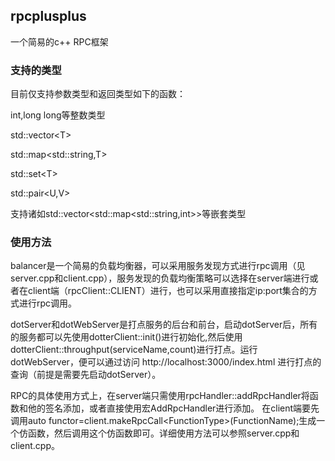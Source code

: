 ## rpcplusplus
一个简易的c++ RPC框架

### 支持的类型

目前仅支持参数类型和返回类型如下的函数：

int,long long等整数类型

std::vector\<T\>

std::map\<std::string,T\>

std::set\<T\>

std::pair\<U,V\>

支持诸如std::vector\<std::map\<std::string,int\>\>等嵌套类型

### 使用方法

balancer是一个简易的负载均衡器，可以采用服务发现方式进行rpc调用（见server.cpp和client.cpp），服务发现的负载均衡策略可以选择在server端进行或者在client端（rpcClient::CLIENT）进行，也可以采用直接指定ip:port集合的方式进行rpc调用。

dotServer和dotWebServer是打点服务的后台和前台，启动dotServer后，所有的服务都可以先使用dotterClient::init()进行初始化,然后使用dotterClient::throughput(serviceName,count)进行打点。运行dotWebServer，便可以通过访问 http://localhost:3000/index.html 进行打点的查询（前提是需要先启动dotServer）。

RPC的具体使用方式上，在server端只需使用rpcHandler::addRpcHandler将函数和他的签名添加，或者直接使用宏AddRpcHandler进行添加。
在client端要先调用auto functor=client.makeRpcCall\<FunctionType\>(FunctionName);生成一个仿函数，然后调用这个仿函数即可。详细使用方法可以参照server.cpp和client.cpp。
